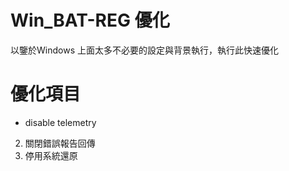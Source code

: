 # Win_BAT-REG 優化  
以鑒於Windows 上面太多不必要的設定與背景執行，執行此快速優化 

# 優化項目
- disable telemetry
2. 關閉錯誤報告回傳
3. 停用系統還原
